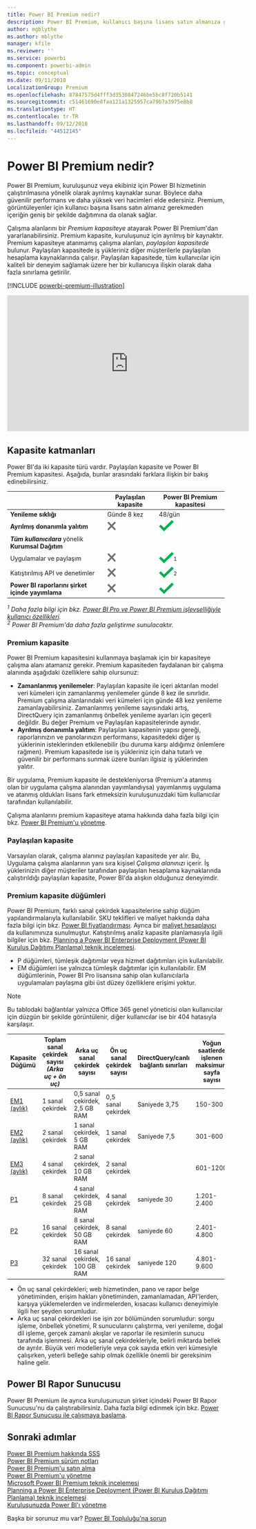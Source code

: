 ```yaml
---
title: Power BI Premium nedir?
description: Power BI Premium, kullanıcı başına lisans satın almanıza gerektirmeden daha güvenilir performans ve daha yüksek veri hacimleri sunan, kuruluşunuz veya ekibiniz için ayrılmış kapasitedir.
author: mgblythe
ms.author: mblythe
manager: kfile
ms.reviewer: ''
ms.service: powerbi
ms.component: powerbi-admin
ms.topic: conceptual
ms.date: 09/11/2018
LocalizationGroup: Premium
ms.openlocfilehash: 87847575d4fff3d3530847246be5bc8f720b5141
ms.sourcegitcommit: c51461690e8faa121a1325957ca79b7a3975e8b8
ms.translationtype: HT
ms.contentlocale: tr-TR
ms.lasthandoff: 09/12/2018
ms.locfileid: "44512145"
---
```

# <a name="power-bi-premium---what-is-it"></a>Power BI Premium nedir?
Power BI Premium, kuruluşunuz veya ekibiniz için Power BI hizmetinin çalıştırılmasına yönelik olarak ayrılmış kaynaklar sunar. Böylece daha güvenilir performans ve daha yüksek veri hacimleri elde edersiniz. Premium, görüntüleyenler için kullanıcı başına lisans satın almanız gerekmeden içeriğin geniş bir şekilde dağıtımına da olanak sağlar.

Çalışma alanlarını bir *Premium kapasiteye* atayarak Power BI Premium'dan yararlanabilirsiniz. Premium kapasite, kuruluşunuz için ayrılmış bir kaynaktır. Premium kapasiteye atanmamış çalışma alanları, *paylaşılan kapasitede* bulunur. Paylaşılan kapasitede iş yükleriniz diğer müşterilerle paylaşılan hesaplama kaynaklarında çalışır. Paylaşılan kapasitede, tüm kullanıcılar için kaliteli bir deneyim sağlamak üzere her bir kullanıcıya ilişkin olarak daha fazla sınırlama getirilir.

[!INCLUDE [powerbi-premium-illustration](./includes/powerbi-premium-illustration.md)]

<iframe width="560" height="315" src="https://www.youtube.com/embed/lNQDkN0GXzU?rel=0&amp;showinfo=0" frameborder="0" allowfullscreen></iframe>

## <a name="capacity-tiers"></a>Kapasite katmanları

Power BI'da iki kapasite türü vardır. Paylaşılan kapasite ve Power BI Premium kapasitesi. Aşağıda, bunlar arasındaki farklara ilişkin bir bakış edinebilirsiniz.

|  | Paylaşılan kapasite | Power BI Premium kapasitesi |
| --- | --- | --- |
| **Yenileme sıklığı** |Günde 8 kez |48/gün |
| **Ayrılmış donanımla yalıtım** |![](media/service-premium/not-available.png "Kullanılamaz") |![](media/service-premium/available.png "Kullanılabilir") |
| ***Tüm kullanıcılara*** yönelik **Kurumsal Dağıtım** | | |
| Uygulamalar ve paylaşım |![](media/service-premium/not-available.png "Kullanılamaz") |![](media/service-premium/available.png "Kullanılabilir")<sup>1</sup> |
| Katıştırılmış API ve denetimler |![](media/service-premium/not-available.png "Kullanılamaz") |![](media/service-premium/available.png "Kullanılabilir")<sup>2</sup> |
| **Power BI raporlarını şirket içinde yayımlama** |![](media/service-premium/not-available.png "Kullanılamaz") |![](media/service-premium/available.png "Kullanılabilir") |

*<sup>1</sup> Daha fazla bilgi için bkz. [Power BI Pro ve Power BI Premium işlevselliğiyle kullanıcı özellikleri](service-free-vs-pro.md).*  
*<sup>2</sup> Power BI Premium'da daha fazla geliştirme sunulacaktır.*

### <a name="premium-capacity"></a>Premium kapasite

Power BI Premium kapasitesini kullanmaya başlamak için bir kapasiteye çalışma alanı atamanız gerekir. Premium kapasiteden faydalanan bir çalışma alanında aşağıdaki özelliklere sahip olursunuz:

* **Zamanlanmış yenilemeler**: Paylaşılan kapasite ile içeri aktarılan model veri kümeleri için zamanlanmış yenilemeler günde 8 kez ile sınırlıdır. Premium çalışma alanlarındaki veri kümeleri için günde 48 kez yenileme zamanlayabilirsiniz. Zamanlanmış yenileme sayısındaki artış, DirectQuery için zamanlanmış önbellek yenileme ayarları için geçerli değildir. Bu değer Premium ve Paylaşılan kapasitelerinde aynıdır.
* **Ayrılmış donanımla yalıtım**: Paylaşılan kapasitenin yapısı gereği, raporlarınızın ve panolarınızın performansı, kapasitedeki diğer iş yüklerinin isteklerinden etkilenebilir (bu duruma karşı aldığımız önlemlere rağmen). Premium kapasitede ise iş yükleriniz için daha tutarlı ve güvenilir bir performans sunmak üzere bunları ilgisiz iş yüklerinden yalıtır.

Bir uygulama, Premium kapasite ile destekleniyorsa (Premium'a atanmış olan bir uygulama çalışma alanından yayımlandıysa) yayımlanmış uygulama ve atanmış oldukları lisans fark etmeksizin kuruluşunuzdaki tüm kullanıcılar tarafından kullanılabilir.

Çalışma alanlarını premium kapasiteye atama hakkında daha fazla bilgi için bkz. [Power BI Premium'u yönetme](service-admin-premium-manage.md).

### <a name="shared-capacity"></a>Paylaşılan kapasite

Varsayılan olarak, çalışma alanınız paylaşılan kapasitede yer alır. Bu, Uygulama çalışma alanlarının yanı sıra kişisel *Çalışma alanınızı* içerir. İş yüklerinizin diğer müşteriler tarafından paylaşılan hesaplama kaynaklarında çalıştırıldığı paylaşılan kapasite, Power BI'da alışkın olduğunuz deneyimdir.

<a name="premiumskus"/>

### <a name="premium-capacity-nodes"></a>Premium kapasite düğümleri

Power BI Premium, farklı sanal çekirdek kapasitelerine sahip düğüm yapılandırmalarıyla kullanılabilir. SKU teklifleri ve maliyet hakkında daha fazla bilgi için bkz. [Power BI fiyatlandırması](https://powerbi.microsoft.com/pricing/). Ayrıca bir [maliyet hesaplayıcı](https://powerbi.microsoft.com/calculator/) da kullanımınıza sunulmuştur. Katıştırılmış analiz kapasite planlamasıyla ilgili bilgiler için bkz. [Planning a Power BI Enterprise Deployment (Power BI Kuruluş Dağıtımı Planlama) teknik incelemesi](https://aka.ms/pbienterprisedeploy).

* P düğümleri, tümleşik dağıtımlar veya hizmet dağıtımları için kullanılabilir.
* EM düğümleri ise yalnızca tümleşik dağıtımlar için kullanılabilir. EM düğümlerinin, Power BI Pro lisansına sahip olan kullanıcılarla uygulamaları paylaşma gibi üst düzey özelliklere erişimi yoktur.

>[!NOTE]
>Bu tablodaki bağlantılar yalnızca Office 365 genel yöneticisi olan kullanıcılar için düzgün bir şekilde görüntülenir, diğer kullanıcılar ise bir 404 hatasıyla karşılaşır.

| Kapasite Düğümü | Toplam sanal çekirdek sayısı<br/>*(Arka uç + ön uç)* | Arka uç sanal çekirdek sayısı | Ön uç sanal çekirdek sayısı | DirectQuery/canlı bağlantı sınırları | Yoğun saatlerde işlenen maksimum sayfa sayısı | Kullanılabilirlik |
| --- | --- | --- | --- | --- | --- | --- |
| [EM1 (aylık)](https://portal.office.com/SubscriptionDetails?OfferId=4004702D-749C-4F74-BF47-3048F1833780&adminportal=1) |1 sanal çekirdek |0,5 sanal çekirdek, 2,5 GB RAM |0,5 sanal çekirdek |Saniyede 3,75 |150-300 |Kullanılabilir |
| [EM2 (aylık)](https://portal.office.com/SubscriptionDetails?OfferId=4004702D-749C-4F74-BF47-3048F1833780&adminportal=1) |2 sanal çekirdek |1 sanal çekirdek, 5 GB RAM |1 sanal çekirdek |Saniyede 7,5 |301-600 |Kullanılabilir |
| [EM3 (aylık)](https://portal.office.com/SubscriptionDetails?OfferId=4004702D-749C-4F74-BF47-3048F1833780&adminportal=1) |4 sanal çekirdek |2 sanal çekirdek, 10 GB RAM |2 sanal çekirdek | |601-1200 |Kullanılabilir |
| [P1](https://portal.office.com/SubscriptionDetails?OfferId=b3ec5615-cc11-48de-967d-8d79f7cb0af1&adminportal=1) |8 sanal çekirdek |4 sanal çekirdek, 25 GB RAM |4 sanal çekirdek |saniyede 30 |1.201-2.400 |Kullanılabilir ([aylık](https://portal.office.com/SubscriptionDetails?OfferId=E4C8EDD3-74A1-4D42-A738-C647972FBE81&adminportal=1) olarak da sunulur) |
| [P2](https://portal.office.com/SubscriptionDetails?OfferId=062F2AA7-B4BC-4B0E-980F-2072102D8605&adminportal=1) |16 sanal çekirdek |8 sanal çekirdek, 50 GB RAM |8 sanal çekirdek |saniyede 60 |2.401-4.800 |Kullanılabilir |
| [P3](https://portal.office.com/SubscriptionDetails?OfferId=40c7d673-375c-42a1-84ca-f993a524fed0&adminportal=1) |32 sanal çekirdek |16 sanal çekirdek, 100 GB RAM |16 sanal çekirdek |saniyede 120 |4.801-9.600 |Kullanılabilir |

* Ön uç sanal çekirdekleri; web hizmetinden, pano ve rapor belge yönetiminden, erişim hakları yönetiminden, zamanlamadan, API'lerden, karşıya yüklemelerden ve indirmelerden, kısacası kullanıcı deneyimiyle ilgili her şeyden sorumludur.
* Arka uç sanal çekirdekleri ise işin zor bölümünden sorumludur: sorgu işleme, önbellek yönetimi, R sunucularını çalıştırma, veri yenileme, doğal dil işleme, gerçek zamanlı akışlar ve raporlar ile resimlerin sunucu tarafında işlenmesi. Arka uç sanal çekirdekleriyle, belirli miktarda bellek de ayrılır. Büyük veri modelleriyle veya çok sayıda etkin veri kümesiyle çalışırken, yeterli belleğe sahip olmak özellikle önemli bir gereksinim haline gelir.

## <a name="power-bi-report-server"></a>Power BI Rapor Sunucusu
Power BI Premium ile ayrıca kuruluşunuzun şirket içindeki Power BI Rapor Sunucusu'nu da çalıştırabilirsiniz. Daha fazla bilgi edinmek için bkz. [Power BI Rapor Sunucusu ile çalışmaya başlama](report-server/get-started.md).

## <a name="next-steps"></a>Sonraki adımlar
[Power BI Premium hakkında SSS](service-premium-faq.md)  
[Power BI Premium sürüm notları](service-premium-release-notes.md)  
[Power BI Premium'u satın alma](service-admin-premium-purchase.md)  
[Power BI Premium'u yönetme](service-admin-premium-manage.md)  
[Microsoft Power BI Premium teknik incelemesi](https://aka.ms/pbipremiumwhitepaper)  
[Planning a Power BI Enterprise Deployment (Power BI Kuruluş Dağıtımı Planlama) teknik incelemesi](https://aka.ms/pbienterprisedeploy)  
[Kuruluşunuzda Power BI'ı yönetme](service-admin-administering-power-bi-in-your-organization.md)  

Başka bir sorunuz mu var? [Power BI Topluluğu'na sorun](https://community.powerbi.com/)
